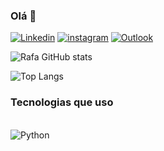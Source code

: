 ### Olá 👋


[![Linkedin](https://img.shields.io/badge/LinkedIn-0077B5?style=for-the-badge&logo=linkedin&logoColor=white)](https://www.linkedin.com/in/rafael-silva-souza-3972762b5/)
[![instagram](https://img.shields.io/badge/Instagram-E4405F?style=for-the-badge&logo=instagram&logoColor=white)](https://www.instagram.com/rf.deev?igsh=aGtucXJmazk1aHd6)
[![Outlook](https://img.shields.io/badge/Microsoft_Outlook-0078D4?style=for-the-badge&logo=microsoft-outlook&logoColor=white)](mailto:rafaelsouza7781@outlook.com)

![Rafa GitHub stats](https://github-readme-stats.vercel.app/api?username=Rafa&show_icons=true&theme=dracula)

![Top Langs](https://github-readme-stats.vercel.app/api/top-langs/?username=rafadevy&layout=donut)

### Tecnologias que uso

<div style="display: inline_block"><br>
    <img aling="center" alt="Python" src="https://img.shields.io/badge/Python-14354C?style=for-the-badge&logo=python&logoColor=white"/>
<div>
